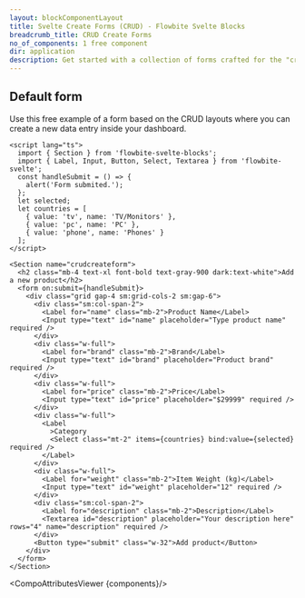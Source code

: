 ```yaml
---
layout: blockComponentLayout
title: Svelte Create Forms (CRUD) - Flowbite Svelte Blocks
breadcrumb_title: CRUD Create Forms
no_of_components: 1 free component
dir: application
description: Get started with a collection of forms crafted for the "create" action from the CRUD layouts featuring form elements coded in Tailwind CSS.
---
```


<script>
  import { TableProp, TableDefaultRow, CompoAttributesViewer } from '../utils'
  const components = 'Section'
</script>

## Default form

Use this free example of a form based on the CRUD layouts where you can create a new data entry inside your dashboard.

```svelte example
<script lang="ts">
  import { Section } from 'flowbite-svelte-blocks';
  import { Label, Input, Button, Select, Textarea } from 'flowbite-svelte';
  const handleSubmit = () => {
    alert('Form submited.');
  };
  let selected;
  let countries = [
    { value: 'tv', name: 'TV/Monitors' },
    { value: 'pc', name: 'PC' },
    { value: 'phone', name: 'Phones' }
  ];
</script>

<Section name="crudcreateform">
  <h2 class="mb-4 text-xl font-bold text-gray-900 dark:text-white">Add a new product</h2>
  <form on:submit={handleSubmit}>
    <div class="grid gap-4 sm:grid-cols-2 sm:gap-6">
      <div class="sm:col-span-2">
        <Label for="name" class="mb-2">Product Name</Label>
        <Input type="text" id="name" placeholder="Type product name" required />
      </div>
      <div class="w-full">
        <Label for="brand" class="mb-2">Brand</Label>
        <Input type="text" id="brand" placeholder="Product brand" required />
      </div>
      <div class="w-full">
        <Label for="price" class="mb-2">Price</Label>
        <Input type="text" id="price" placeholder="$29999" required />
      </div>
      <div class="w-full">
        <Label
          >Category
          <Select class="mt-2" items={countries} bind:value={selected} required />
        </Label>
      </div>
      <div class="w-full">
        <Label for="weight" class="mb-2">Item Weight (kg)</Label>
        <Input type="text" id="weight" placeholder="12" required />
      </div>
      <div class="sm:col-span-2">
        <Label for="description" class="mb-2">Description</Label>
        <Textarea id="description" placeholder="Your description here" rows="4" name="description" required />
      </div>
      <Button type="submit" class="w-32">Add product</Button>
    </div>
  </form>
</Section>
```

<CompoAttributesViewer {components}/>
